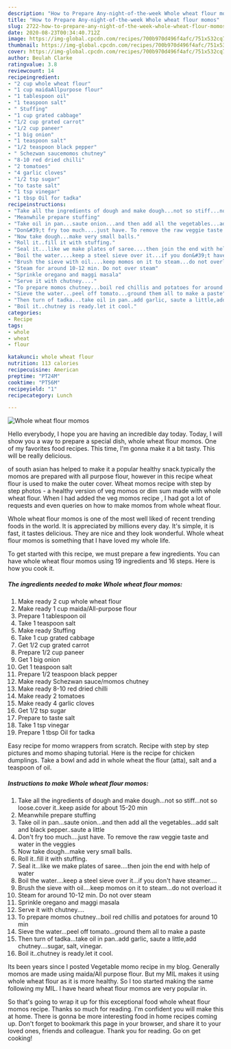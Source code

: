 ```yaml
---
description: "How to Prepare Any-night-of-the-week Whole wheat flour momos"
title: "How to Prepare Any-night-of-the-week Whole wheat flour momos"
slug: 2722-how-to-prepare-any-night-of-the-week-whole-wheat-flour-momos
date: 2020-08-23T00:34:40.712Z
image: https://img-global.cpcdn.com/recipes/700b970d496f4afc/751x532cq70/whole-wheat-flour-momos-recipe-main-photo.jpg
thumbnail: https://img-global.cpcdn.com/recipes/700b970d496f4afc/751x532cq70/whole-wheat-flour-momos-recipe-main-photo.jpg
cover: https://img-global.cpcdn.com/recipes/700b970d496f4afc/751x532cq70/whole-wheat-flour-momos-recipe-main-photo.jpg
author: Beulah Clarke
ratingvalue: 3.8
reviewcount: 14
recipeingredient:
- "2 cup whole wheat flour"
- "1 cup maidaAllpurpose flour"
- "1 tablespoon oil"
- "1 teaspoon salt"
- " Stuffing"
- "1 cup grated cabbage"
- "1/2 cup grated carrot"
- "1/2 cup paneer"
- "1 big onion"
- "1 teaspoon salt"
- "1/2 teaspoon black pepper"
- " Schezwan saucemomos chutney"
- "8-10 red dried chilli"
- "2 tomatoes"
- "4 garlic cloves"
- "1/2 tsp sugar"
- "to taste salt"
- "1 tsp vinegar"
- "1 tbsp Oil for tadka"
recipeinstructions:
- "Take all the ingredients of dough and make dough...not so stiff...not so loose.cover it..keep aside for about 15-20 min"
- "Meanwhile prepare stuffing"
- "Take oil in pan...saute onion...and then add all the vegetables...add salt and black pepper..saute a little"
- "Don&#39;t fry too much....just have. To remove the raw veggie taste and water in the veggies"
- "Now take dough...make very small balls."
- "Roll it..fill it with stuffing."
- "Seal it...like we make plates of saree....then join the end with help of water"
- "Boil the water....keep a steel sieve over it...if you don&#39;t have steamer...."
- "Brush the sieve with oil....keep momos on it to steam...do not overload it"
- "Steam for around 10-12 min. Do not over steam"
- "Sprinkle oregano and maggi masala"
- "Serve it with chutney...."
- "To prepare momos chutney...boil red chillis and potatoes for around 10 min"
- "Sieve the water...peel off tomato...ground them all to make a paste"
- "Then turn of tadka...take oil in pan..add garlic, saute a little,add chutney....sugar, salt, vinegar."
- "Boil it..chutney is ready.let it cool."
categories:
- Recipe
tags:
- whole
- wheat
- flour

katakunci: whole wheat flour 
nutrition: 113 calories
recipecuisine: American
preptime: "PT24M"
cooktime: "PT56M"
recipeyield: "1"
recipecategory: Lunch

---
```



![Whole wheat flour momos](https://img-global.cpcdn.com/recipes/700b970d496f4afc/751x532cq70/whole-wheat-flour-momos-recipe-main-photo.jpg)

Hello everybody, I hope you are having an incredible day today. Today, I will show you a way to prepare a special dish, whole wheat flour momos. One of my favorites food recipes. This time, I'm gonna make it a bit tasty. This will be really delicious.

of south asian has helped to make it a popular healthy snack.typically the momos are prepared with all purpose flour, however in this recipe wheat flour is used to make the outer cover. Wheat momos recipe with step by step photos - a healthy version of veg momos or dim sum made with whole wheat flour. When I had added the veg momos recipe , I had got a lot of requests and even queries on how to make momos from whole wheat flour.

Whole wheat flour momos is one of the most well liked of recent trending foods in the world. It is appreciated by millions every day. It's simple, it is fast, it tastes delicious. They are nice and they look wonderful. Whole wheat flour momos is something that I have loved my whole life.


To get started with this recipe, we must prepare a few ingredients. You can have whole wheat flour momos using 19 ingredients and 16 steps. Here is how you cook it.

<!--inarticleads1-->

##### The ingredients needed to make Whole wheat flour momos:

1. Make ready 2 cup whole wheat flour
1. Make ready 1 cup maida/All-purpose flour
1. Prepare 1 tablespoon oil
1. Take 1 teaspoon salt
1. Make ready  Stuffing
1. Take 1 cup grated cabbage
1. Get 1/2 cup grated carrot
1. Prepare 1/2 cup paneer
1. Get 1 big onion
1. Get 1 teaspoon salt
1. Prepare 1/2 teaspoon black pepper
1. Make ready  Schezwan sauce/momos chutney
1. Make ready 8-10 red dried chilli
1. Make ready 2 tomatoes
1. Make ready 4 garlic cloves
1. Get 1/2 tsp sugar
1. Prepare to taste salt
1. Take 1 tsp vinegar
1. Prepare 1 tbsp Oil for tadka


Easy recipe for momo wrappers from scratch. Recipe with step by step pictures and momo shaping tutorial. Here is the recipe for chicken dumplings. Take a bowl and add in whole wheat the flour (atta), salt and a teaspoon of oil. 

<!--inarticleads2-->

##### Instructions to make Whole wheat flour momos:

1. Take all the ingredients of dough and make dough...not so stiff...not so loose.cover it..keep aside for about 15-20 min
1. Meanwhile prepare stuffing
1. Take oil in pan...saute onion...and then add all the vegetables...add salt and black pepper..saute a little
1. Don&#39;t fry too much....just have. To remove the raw veggie taste and water in the veggies
1. Now take dough...make very small balls.
1. Roll it..fill it with stuffing.
1. Seal it...like we make plates of saree....then join the end with help of water
1. Boil the water....keep a steel sieve over it...if you don&#39;t have steamer....
1. Brush the sieve with oil....keep momos on it to steam...do not overload it
1. Steam for around 10-12 min. Do not over steam
1. Sprinkle oregano and maggi masala
1. Serve it with chutney....
1. To prepare momos chutney...boil red chillis and potatoes for around 10 min
1. Sieve the water...peel off tomato...ground them all to make a paste
1. Then turn of tadka...take oil in pan..add garlic, saute a little,add chutney....sugar, salt, vinegar.
1. Boil it..chutney is ready.let it cool.


Its been years since I posted Vegetable momo recipe in my blog. Generally momos are made using maida/All purpose flour. But my MIL makes it using whole wheat flour as it is more healthy. So I too started making the same following my MIL. I have heard wheat flour momos are very popular in. 

So that's going to wrap it up for this exceptional food whole wheat flour momos recipe. Thanks so much for reading. I'm confident you will make this at home. There is gonna be more interesting food in home recipes coming up. Don't forget to bookmark this page in your browser, and share it to your loved ones, friends and colleague. Thank you for reading. Go on get cooking!
